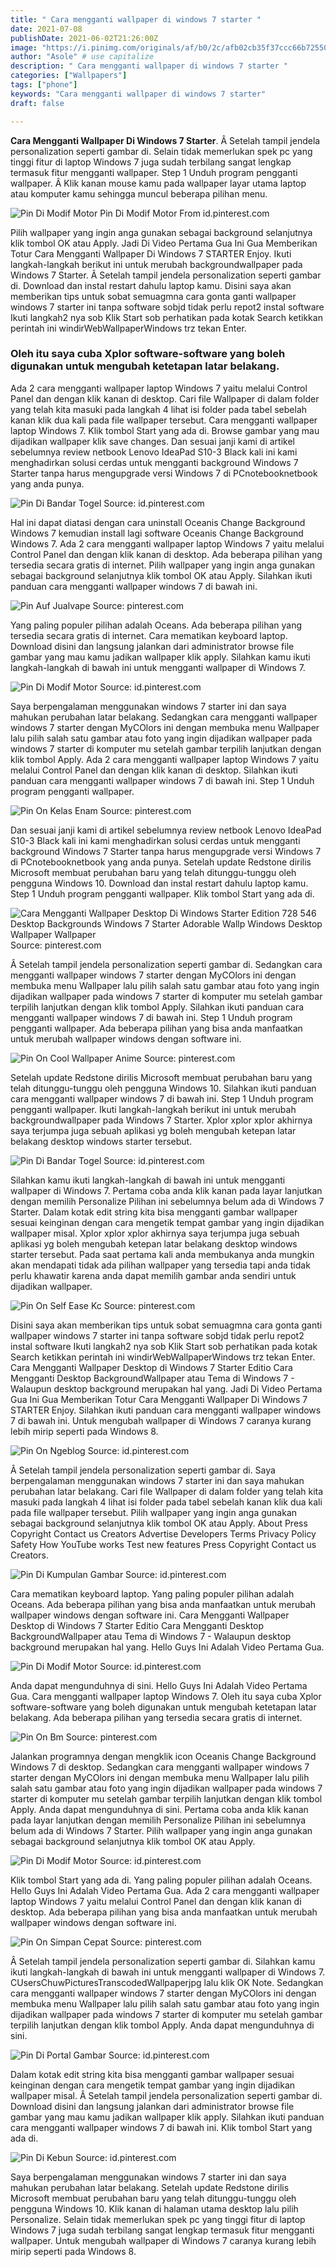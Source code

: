 ```yaml
---
title: " Cara mengganti wallpaper di windows 7 starter "
date: 2021-07-08
publishDate: 2021-06-02T21:26:00Z
image: "https://i.pinimg.com/originals/af/b0/2c/afb02cb35f37ccc66b725500a8e0a8d0.jpg"
author: "Asole" # use capitalize
description: " Cara mengganti wallpaper di windows 7 starter "
categories: ["Wallpapers"]
tags: ["phone"]
keywords: "Cara mengganti wallpaper di windows 7 starter"
draft: false

---
```



**Cara Mengganti Wallpaper Di Windows 7 Starter**. Â Setelah tampil jendela personalization seperti gambar di. Selain tidak memerlukan spek pc yang tinggi fitur di laptop Windows 7 juga sudah terbilang sangat lengkap termasuk fitur mengganti wallpaper. Step 1 Unduh program pengganti wallpaper. Â Klik kanan mouse kamu pada wallpaper layar utama laptop atau komputer kamu sehingga muncul beberapa pilihan menu.

![Pin Di Modif Motor](https://i.pinimg.com/736x/5a/8c/d2/5a8cd24584924fb87ba680ae8ffdee6d.jpg "Pin Di Modif Motor")
Pin Di Modif Motor From id.pinterest.com


Pilih wallpaper yang ingin anga gunakan sebagai background selanjutnya klik tombol OK atau Apply. Jadi Di Video Pertama Gua Ini Gua Memberikan Totur Cara Mengganti Wallpaper Di Windows 7 STARTER Enjoy. Ikuti langkah-langkah berikut ini untuk merubah backgroundwallpaper pada Windows 7 Starter. Â Setelah tampil jendela personalization seperti gambar di. Download dan instal restart dahulu laptop kamu. Disini saya akan memberikan tips untuk sobat semuagmna cara gonta ganti wallpaper windows 7 starter ini tanpa software sobjd tidak perlu repot2 instal software Ikuti langkah2 nya sob Klik Start sob perhatikan pada kotak Search ketikkan perintah ini windirWebWallpaperWindows trz tekan Enter.

### Oleh itu saya cuba Xplor software-software yang boleh digunakan untuk mengubah ketetapan latar belakang.

Ada 2 cara mengganti wallpaper laptop Windows 7 yaitu melalui Control Panel dan dengan klik kanan di desktop. Cari file Wallpaper di dalam folder yang telah kita masuki pada langkah 4 lihat isi folder pada tabel sebelah kanan klik dua kali pada file wallpaper tersebut. Cara mengganti wallpaper laptop Windows 7. Klik tombol Start yang ada di. Browse gambar yang mau dijadikan wallpaper klik save changes. Dan sesuai janji kami di artikel sebelumnya review netbook Lenovo IdeaPad S10-3 Black kali ini kami menghadirkan solusi cerdas untuk mengganti background Windows 7 Starter tanpa harus mengupgrade versi Windows 7 di PCnotebooknetbook yang anda punya.


![Pin Di Bandar Togel](https://i.pinimg.com/150x150/ac/3e/ed/ac3eed7a08ab6111ba2f43ea72ddc520.jpg "Pin Di Bandar Togel")
Source: id.pinterest.com

Hal ini dapat diatasi dengan cara uninstall Oceanis Change Background Windows 7 kemudian install lagi software Oceanis Change Background Windows 7. Ada 2 cara mengganti wallpaper laptop Windows 7 yaitu melalui Control Panel dan dengan klik kanan di desktop. Ada beberapa pilihan yang tersedia secara gratis di internet. Pilih wallpaper yang ingin anga gunakan sebagai background selanjutnya klik tombol OK atau Apply. Silahkan ikuti panduan cara mengganti wallpaper windows 7 di bawah ini.

![Pin Auf Jualvape](https://i.pinimg.com/736x/35/e6/0d/35e60ddfae923bd52b282bde68e57d71.jpg "Pin Auf Jualvape")
Source: pinterest.com

Yang paling populer pilihan adalah Oceans. Ada beberapa pilihan yang tersedia secara gratis di internet. Cara mematikan keyboard laptop. Download disini dan langsung jalankan dari administrator browse file gambar yang mau kamu jadikan wallpaper klik apply. Silahkan kamu ikuti langkah-langkah di bawah ini untuk mengganti wallpaper di Windows 7.

![Pin Di Modif Motor](https://i.pinimg.com/originals/0d/34/c3/0d34c336d5fe21d65e467783765542f3.png "Pin Di Modif Motor")
Source: id.pinterest.com

Saya berpengalaman menggunakan windows 7 starter ini dan saya mahukan perubahan latar belakang. Sedangkan cara mengganti wallpaper windows 7 starter dengan MyCOlors ini dengan membuka menu Wallpaper lalu pilih salah satu gambar atau foto yang ingin dijadikan wallpaper pada windows 7 starter di komputer mu setelah gambar terpilih lanjutkan dengan klik tombol Apply. Ada 2 cara mengganti wallpaper laptop Windows 7 yaitu melalui Control Panel dan dengan klik kanan di desktop. Silahkan ikuti panduan cara mengganti wallpaper windows 7 di bawah ini. Step 1 Unduh program pengganti wallpaper.

![Pin On Kelas Enam](https://i.pinimg.com/originals/74/e9/0d/74e90df247769cfe452fcd46cf86e8b0.jpg "Pin On Kelas Enam")
Source: pinterest.com

Dan sesuai janji kami di artikel sebelumnya review netbook Lenovo IdeaPad S10-3 Black kali ini kami menghadirkan solusi cerdas untuk mengganti background Windows 7 Starter tanpa harus mengupgrade versi Windows 7 di PCnotebooknetbook yang anda punya. Setelah update Redstone dirilis Microsoft membuat perubahan baru yang telah ditunggu-tunggu oleh pengguna Windows 10. Download dan instal restart dahulu laptop kamu. Step 1 Unduh program pengganti wallpaper. Klik tombol Start yang ada di.

![Cara Mengganti Wallpaper Desktop Di Windows Starter Edition 728 546 Desktop Backgrounds Windows 7 Starter Adorable Wallp Windows Desktop Wallpaper Wallpaper](https://i.pinimg.com/originals/94/90/ef/9490ef045d5bedf39ff553eda91a1608.jpg "Cara Mengganti Wallpaper Desktop Di Windows Starter Edition 728 546 Desktop Backgrounds Windows 7 Starter Adorable Wallp Windows Desktop Wallpaper Wallpaper")
Source: pinterest.com

Â Setelah tampil jendela personalization seperti gambar di. Sedangkan cara mengganti wallpaper windows 7 starter dengan MyCOlors ini dengan membuka menu Wallpaper lalu pilih salah satu gambar atau foto yang ingin dijadikan wallpaper pada windows 7 starter di komputer mu setelah gambar terpilih lanjutkan dengan klik tombol Apply. Silahkan ikuti panduan cara mengganti wallpaper windows 7 di bawah ini. Step 1 Unduh program pengganti wallpaper. Ada beberapa pilihan yang bisa anda manfaatkan untuk merubah wallpaper windows dengan software ini.

![Pin On Cool Wallpaper Anime](https://i.pinimg.com/736x/89/ed/0a/89ed0ac37d9d28ee227a4ca81f60c26c.jpg "Pin On Cool Wallpaper Anime")
Source: pinterest.com

Setelah update Redstone dirilis Microsoft membuat perubahan baru yang telah ditunggu-tunggu oleh pengguna Windows 10. Silahkan ikuti panduan cara mengganti wallpaper windows 7 di bawah ini. Step 1 Unduh program pengganti wallpaper. Ikuti langkah-langkah berikut ini untuk merubah backgroundwallpaper pada Windows 7 Starter. Xplor xplor xplor akhirnya saya terjumpa juga sebuah aplikasi yg boleh mengubah ketepan latar belakang desktop windows starter tersebut.

![Pin Di Bandar Togel](https://i.pinimg.com/originals/b2/c1/34/b2c1341e8bd5769f87dd0c94f66412ba.jpg "Pin Di Bandar Togel")
Source: id.pinterest.com

Silahkan kamu ikuti langkah-langkah di bawah ini untuk mengganti wallpaper di Windows 7. Pertama coba anda klik kanan pada layar lanjutkan dengan memilih Personalize Pilihan ini sebelumnya belum ada di Windows 7 Starter. Dalam kotak edit string kita bisa mengganti gambar wallpaper sesuai keinginan dengan cara mengetik tempat gambar yang ingin dijadikan wallpaper misal. Xplor xplor xplor akhirnya saya terjumpa juga sebuah aplikasi yg boleh mengubah ketepan latar belakang desktop windows starter tersebut. Pada saat pertama kali anda membukanya anda mungkin akan mendapati tidak ada pilihan wallpaper yang tersedia tapi anda tidak perlu khawatir karena anda dapat memilih gambar anda sendiri untuk dijadikan wallpaper.

![Pin On Self Ease Kc](https://i.pinimg.com/originals/ea/5e/83/ea5e83877f0d1e81f74c658c114b7836.jpg "Pin On Self Ease Kc")
Source: pinterest.com

Disini saya akan memberikan tips untuk sobat semuagmna cara gonta ganti wallpaper windows 7 starter ini tanpa software sobjd tidak perlu repot2 instal software Ikuti langkah2 nya sob Klik Start sob perhatikan pada kotak Search ketikkan perintah ini windirWebWallpaperWindows trz tekan Enter. Cara Mengganti Wallpaper Desktop di Windows 7 Starter Editio Cara Mengganti Desktop BackgroundWallpaper atau Tema di Windows 7 - Walaupun desktop background merupakan hal yang. Jadi Di Video Pertama Gua Ini Gua Memberikan Totur Cara Mengganti Wallpaper Di Windows 7 STARTER Enjoy. Silahkan ikuti panduan cara mengganti wallpaper windows 7 di bawah ini. Untuk mengubah wallpaper di Windows 7 caranya kurang lebih mirip seperti pada Windows 8.

![Pin On Ngeblog](https://i.pinimg.com/736x/92/a0/99/92a099d541a84ec5f29793e5e6971522.jpg "Pin On Ngeblog")
Source: id.pinterest.com

Â Setelah tampil jendela personalization seperti gambar di. Saya berpengalaman menggunakan windows 7 starter ini dan saya mahukan perubahan latar belakang. Cari file Wallpaper di dalam folder yang telah kita masuki pada langkah 4 lihat isi folder pada tabel sebelah kanan klik dua kali pada file wallpaper tersebut. Pilih wallpaper yang ingin anga gunakan sebagai background selanjutnya klik tombol OK atau Apply. About Press Copyright Contact us Creators Advertise Developers Terms Privacy Policy Safety How YouTube works Test new features Press Copyright Contact us Creators.

![Pin Di Kumpulan Gambar](https://i.pinimg.com/474x/a7/e2/8f/a7e28f17a7b0e3ba98260acc2e1fa1ea.jpg "Pin Di Kumpulan Gambar")
Source: id.pinterest.com

Cara mematikan keyboard laptop. Yang paling populer pilihan adalah Oceans. Ada beberapa pilihan yang bisa anda manfaatkan untuk merubah wallpaper windows dengan software ini. Cara Mengganti Wallpaper Desktop di Windows 7 Starter Editio Cara Mengganti Desktop BackgroundWallpaper atau Tema di Windows 7 - Walaupun desktop background merupakan hal yang. Hello Guys Ini Adalah Video Pertama Gua.

![Pin Di Modif Motor](https://i.pinimg.com/564x/80/73/4f/80734f4b2cfa0dce13c890bd59ea84da.jpg "Pin Di Modif Motor")
Source: id.pinterest.com

Anda dapat mengunduhnya di sini. Hello Guys Ini Adalah Video Pertama Gua. Cara mengganti wallpaper laptop Windows 7. Oleh itu saya cuba Xplor software-software yang boleh digunakan untuk mengubah ketetapan latar belakang. Ada beberapa pilihan yang tersedia secara gratis di internet.

![Pin On Bm](https://i.pinimg.com/originals/d1/85/41/d18541e29fdec255d2861df40a30b246.png "Pin On Bm")
Source: pinterest.com

Jalankan programnya dengan mengklik icon Oceanis Change Background Windows 7 di desktop. Sedangkan cara mengganti wallpaper windows 7 starter dengan MyCOlors ini dengan membuka menu Wallpaper lalu pilih salah satu gambar atau foto yang ingin dijadikan wallpaper pada windows 7 starter di komputer mu setelah gambar terpilih lanjutkan dengan klik tombol Apply. Anda dapat mengunduhnya di sini. Pertama coba anda klik kanan pada layar lanjutkan dengan memilih Personalize Pilihan ini sebelumnya belum ada di Windows 7 Starter. Pilih wallpaper yang ingin anga gunakan sebagai background selanjutnya klik tombol OK atau Apply.

![Pin Di Modif Motor](https://i.pinimg.com/736x/5a/8c/d2/5a8cd24584924fb87ba680ae8ffdee6d.jpg "Pin Di Modif Motor")
Source: id.pinterest.com

Klik tombol Start yang ada di. Yang paling populer pilihan adalah Oceans. Hello Guys Ini Adalah Video Pertama Gua. Ada 2 cara mengganti wallpaper laptop Windows 7 yaitu melalui Control Panel dan dengan klik kanan di desktop. Ada beberapa pilihan yang bisa anda manfaatkan untuk merubah wallpaper windows dengan software ini.

![Pin On Simpan Cepat](https://i.pinimg.com/236x/ff/e2/84/ffe284004f06d5f2dbe79621e6cf2ed9.jpg "Pin On Simpan Cepat")
Source: pinterest.com

Â Setelah tampil jendela personalization seperti gambar di. Silahkan kamu ikuti langkah-langkah di bawah ini untuk mengganti wallpaper di Windows 7. CUsersChuwPicturesTranscodedWallpaperjpg lalu klik OK Note. Sedangkan cara mengganti wallpaper windows 7 starter dengan MyCOlors ini dengan membuka menu Wallpaper lalu pilih salah satu gambar atau foto yang ingin dijadikan wallpaper pada windows 7 starter di komputer mu setelah gambar terpilih lanjutkan dengan klik tombol Apply. Anda dapat mengunduhnya di sini.

![Pin Di Portal Gambar](https://i.pinimg.com/474x/48/7d/97/487d97af2db238abda5cee271fc0353b.jpg "Pin Di Portal Gambar")
Source: id.pinterest.com

Dalam kotak edit string kita bisa mengganti gambar wallpaper sesuai keinginan dengan cara mengetik tempat gambar yang ingin dijadikan wallpaper misal. Â Setelah tampil jendela personalization seperti gambar di. Download disini dan langsung jalankan dari administrator browse file gambar yang mau kamu jadikan wallpaper klik apply. Silahkan ikuti panduan cara mengganti wallpaper windows 7 di bawah ini. Klik tombol Start yang ada di.

![Pin Di Kebun](https://i.pinimg.com/originals/af/b0/2c/afb02cb35f37ccc66b725500a8e0a8d0.jpg "Pin Di Kebun")
Source: id.pinterest.com

Saya berpengalaman menggunakan windows 7 starter ini dan saya mahukan perubahan latar belakang. Setelah update Redstone dirilis Microsoft membuat perubahan baru yang telah ditunggu-tunggu oleh pengguna Windows 10. Klik kanan di halaman utama desktop lalu pilih Personalize. Selain tidak memerlukan spek pc yang tinggi fitur di laptop Windows 7 juga sudah terbilang sangat lengkap termasuk fitur mengganti wallpaper. Untuk mengubah wallpaper di Windows 7 caranya kurang lebih mirip seperti pada Windows 8.

